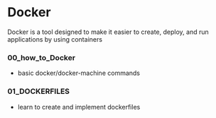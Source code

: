 # Docker

Docker is a tool designed to make it easier to create, deploy, and run applications by using containers

### 00_how_to_Docker

* basic docker/docker-machine commands

### 01_DOCKERFILES

* learn to create and implement dockerfiles
